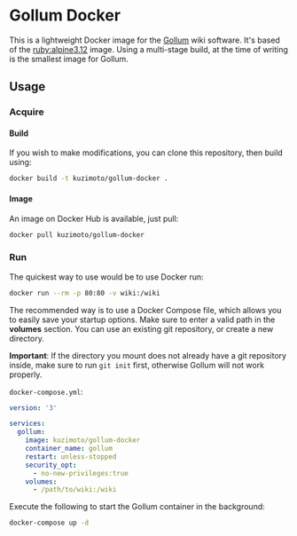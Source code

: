 # Gollum Docker

This is a lightweight Docker image for the  [Gollum](https://github.com/gollum/gollum) wiki software. It's based of the [ruby:alpine3.12](https://hub.docker.com/_/ruby/) image. Using a multi-stage build, at the time of writing is the smallest image for Gollum.

## Usage

### Acquire

#### Build

If you wish to make modifications, you can clone this repository, then build using:

```bash
docker build -t kuzimoto/gollum-docker .
```

#### Image

An image on Docker Hub is available, just pull:

```bash
docker pull kuzimoto/gollum-docker
```

### Run

The quickest way to use would be to use Docker run:

```bash
docker run --rm -p 80:80 -v wiki:/wiki
```

The recommended way is to use a Docker Compose file, which allows you to easily save your startup options. Make sure to enter a valid path in the **volumes** section. You can use an existing git repository, or create a new directory.

**Important**: If the directory you mount does not already have a git repository inside, make sure to run `git init` first, otherwise Gollum will not work properly.

`docker-compose.yml`:

```YAML
version: '3'

services:
  gollum:
    image: kuzimoto/gollum-docker
    container_name: gollum
    restart: unless-stopped
    security_opt:
      - no-new-privileges:true
    volumes:
      - /path/to/wiki:/wiki
```

Execute the following to start the Gollum container in the background:

```BASH
docker-compose up -d
```
